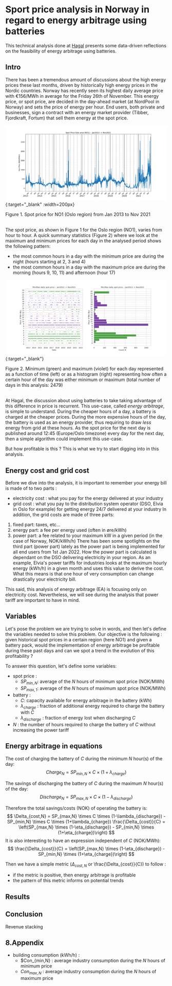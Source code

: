 # Sport price analysis in Norway in regard to energy arbitrage using batteries

This technical analysis done at [Hagal](www.hagal.com) presents some data-driven reflections on the feasibility of energy arbitrage using batteries. 

## Intro

There has been a tremendous amount of discussions about the high energy prices these last months, driven by historically high energy prices in the Nordic countries. Norway has recently seen its highest daily average price with €156/MWh in average for the Friday 26th of November. This energy price, or spot price, are decided in the day-ahead market (at NordPool in Norway) and sets the price of energy per hour. End users, both private and businesses, sign a contract with an energy market provider (Tibber, Fjordkraft, Fortum) that sell them energy at the spot price.

[![Spot price](/images/2021-12-01-battery-spot-price/spot_price.png)](/images/2021-12-01-battery-spot-price/spot_price.png){:target="_blank" :width=200px}
<figcaption>Figure 1. Spot price for NO1 (Oslo region) from Jan 2013 to Nov 2021</figcaption>
<br/>

The spot price, as shown in Figure 1 for the Oslo region (NO1), varies from hour to hour. A quick summary statistics (Figure 2) where we look at the maximum and minimum prices for each day in the analysed period shows the following pattern:
 - the most common hours in a day with the minimum price are during the night (hours starting at 2, 3 and 4) 
 - the most common hours in a day with the maximum price are during the morning (hours 9, 10, 11) and afternoon (hour 17)

[![Minimum price per day](/images/2021-12-01-battery-spot-price/minimum_maximum_spot_price_day.png)](/images/2021-12-01-battery-spot-price/minimum_maximum_spot_price_day.png){:target="_blank"}
<figcaption>Figure 2. Minimum (green) and maximum (violet) for each day represented as a function of time (left) or as a histogram (right) representing how often a certain hour of the day was either minimum or maximum (total number of days in this analysis: 2479)</figcaption>
<br/>

At Hagal, the discussion about using batteries to take taking advantage of this difference in price is recurrent. This use-case, called *energy arbitrage*, is simple to understand. During the cheaper hours of a day, a battery is charged at the cheaper prices. During the more expensive hours of the day, the battery is used as an energy provider, thus requiring to draw *less* energy from grid at these hours.
As the spot price for the next day is published around 12:45 (Europe/Oslo timezone) every day for the next day, then a simple algorithm could implement this use-case. 

But how profitable is this ? This is what we try to start digging into in this analysis.

## Energy cost and grid cost

Before we dive into the analysis, it is important to remember your energy bill is made of to two parts : 
 - electricity cost : what you pay for the energy delivered at your industry
 - grid cost : what you pay to the distribution system operator (DSO, Elvia in Oslo for example) for getting energy 24/7 delivered at your industry
In addition, the grid costs are made of three parts:
 1. fixed part: taxes, etc...
 2. energy part: a fee per energy used (often in øre/kWh) 
 3. power part: a fee related to your maximum kW in a given period (in the case of Norway, NOK/kWh/h)
There has been some spotlights on the third part (power part) lately as the power part is being implemented for all end users from 1st Jan 2022. How the power part is calculated is dependant on the DSO delivering electricity in your region. As an example, Elvia's power tariffs for industries looks at the maximum hourly energy (kWh/h) in a given month and uses this value to derive the cost. What this means is that one hour of very consumption can change drastically your electricity bill.

This said, this analysis of energy arbitrage (EA) is focusing only on electricity cost. Nevertheless, we will see during the analysis that power tariff are important to have in mind. 


## Variables

Let's pose the problem we are trying to solve in words, and then let's define the variables needed to solve this problem.
Our objective is the following : given historical spot prices in a certain region (here NO1) and given a battery pack, would the implementation of energy arbitrage be profitable during these past days and can we spot a trend in the evolution of this profitability ?

To answer this question, let's define some variables:
 - spot price : 
    - $SP_{min,N}$: average of the $N$ hours of minimum spot price (NOK/MWh)
    - $SP_{max,1}$: average of the $N$ hours of maximum spot price (NOK/MWh)
 - battery : 
    - $C$: capacity available for energy arbitrage in the battery (kWh)
    - $\lambda_{charge}$ : fraction of additional energy required to charge the battery with $C$
    - $\lambda_{discharge}$ : fraction of energy lost when discharging $C$
 - $N$ : the number of hours required to charge the battery of $C$ without increasing the power tariff


## Energy arbitrage in equations

The cost of charging the battery of $C$ during the minimum $N$ hour(s) of the day:
$$
Charge_{N} = SP_{min,N} \times C \times (1+\lambda_{charge})
$$

The savings of discharging the battery of $C$ during the maximum $N$ hour(s) of the day:
$$
Discharge_{N} = SP_{max,N} \times C \times (1-\lambda_{discharge})
$$

Therefore the total savings/costs (NOK) of operating the battery is: 
$$
\Delta_{cost,N} = SP_{max,N} \times C \times (1-\lambda_{discharge}) - SP_{min,N} \times C \times (1+\lambda_{charge})
\frac{\Delta_{cost}}{C} = \left(SP_{max,N} \times (1-\eta_{discharge}) - SP_{min,N} \times (1+\eta_{charge})\right) 
$$
It is also interesting to have an expression independent of $C$ (NOK/MWh):
$$
\frac{\Delta_{cost}}{C} = \left(SP_{max,N} \times (1-\eta_{discharge}) - SP_{min,N} \times (1+\eta_{charge})\right) 
$$

Then we have a simple metric ($\Delta_{cost,N}$ or \frac{\Delta_{cost}}{C}) to follow : 
   - if the metric is positive, then energy arbitrage is profitable
   - the pattern of this metric informs on potential trends

## Results


## Conclusion

Revenue stacking



## 8.Appendix
- building consumption (kWh/h) : 
    - $Con_{min,N} : average industry consumption during the $N$ hours of minimum price
    - $Con_{max,N}$ : average industry consumption during the $N$ hours of maximum price